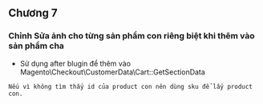 ## Chương 7

### Chỉnh Sửa ảnh cho từng sản phẩm con riêng biệt khi thêm vào sản phẩm cha

- Sử dụng after blugin để thêm vào Magento\Checkout\CustomerData\Cart::GetSectionData

`````
Nếu vì không tìm thấy id của product con nên dùng sku để lấy product con.
`````

